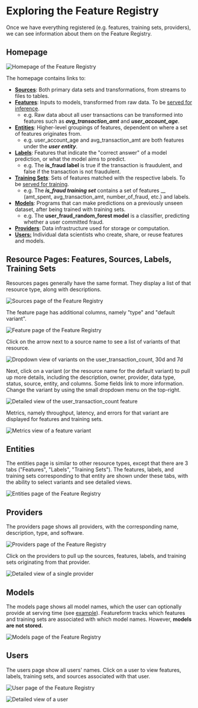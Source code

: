 # Exploring the Feature Registry

Once we have everything registered (e.g. features, training sets, providers), we can see information about them on the Feature Registry.

## Homepage

![Homepage of the Feature Registry](<../.gitbook/assets/image (3).png>)

The homepage contains links to:

* [**Sources**](registering-transforming-and-interacting-with-data-sets.md): Both primary data sets and transformations, from streams to files to tables.
* [**Features**](../abstractions/feature.md): Inputs to models, transformed from raw data. To be [served for inference](serving-for-inference-and-training.md#serving-for-inference.md).
  * e.g. Raw data about all user transactions can be transformed into features such as _**avg\_transaction\_amt**_ and _**user\_account\_age**_.
* [**Entities**](../abstractions/entity.md): Higher-level groupings of features, dependent on where a set of features originates from.&#x20;
  * e.g. user\_account\_age and avg\_transaction\_amt are both features under the _**user entity**_.
* [**Labels**](../abstractions/label.md): Features that indicate the "correct answer" of a model prediction, or what the model aims to predict.
  * e.g.  The **is\_fraud label** is true if the transaction is fraudulent, and false if the transaction is not fraudulent.
* [**Training Sets**](../abstractions/training-set): Sets of features matched with the respective labels. To be [served for training](serving-for-inference-and-training.md#serving-for-training).&#x20;
  * e.g. The _**is\_fraud training set**_ contains a set of features __ (amt\_spent, avg\_transaction\_amt, number\_of\_fraud, etc.) and labels.
* [**Models**](model-to-feature-lineage): Programs that can make predictions on a previously unseen dataset, after being trained with training sets.&#x20;
  * e.g. The **user\_fraud\_random\_forest model** is a classifier, predicting whether a user committed fraud.
* [**Providers**](../providers/overview): Data infrastructure used for storage or computation.
* [**Users:**](../concepts/governance-and-access-control) Individual data scientists who create, share, or reuse features and models.

## Resource Pages: Features, Sources, Labels, Training Sets

Resources pages generally have the same format. They display a list of that resource type, along with descriptions.&#x20;

![Sources page of the Feature Registry](<../.gitbook/assets/image (15).png>)

The feature page has additional columns, namely "type" and "default variant".

![Feature page of the Feature Registry](<../.gitbook/assets/image (10).png>)

Click on the arrow next to a source name to see a list of variants of that resource.

![Dropdown view of variants on the user\_transaction\_count, 30d and 7d](<../.gitbook/assets/image (5).png>)

Next, click on a variant (or the resource name for the default variant) to pull up more details, including the description, owner, provider, data type, status, source, entity, and columns. Some fields link to more information. Change the variant by using the small dropdown menu on the top-right.

![Detailed view of the user\_transaction\_count feature](<../.gitbook/assets/image (2).png>)

Metrics, namely throughput, latency, and errors for that variant are displayed for features and training sets.

![Metrics view of a feature variant](<../.gitbook/assets/image (18).png>)

## Entities

The entities page is similar to other resource types, except that there are 3 tabs ("Features", "Labels", "Training Sets"). The features, labels, and training sets corresponding to that entity are shown under these tabs, with the ability to select variants and see detailed views.

![Entities page of the Feature Registry](<../.gitbook/assets/image (12).png>)

## Providers

The providers page shows all providers, with the corresponding name, description, type, and software.

![Providers page of the Feature Registry](../.gitbook/assets/image.png)

Click on the providers to pull up the sources, features, labels, and training sets originating from that provider.

![Detailed view of a single provider](<../.gitbook/assets/image (11).png>)

## Models

The models page shows all model names, which the user can optionally provide at serving time (see [example](serving-for-inference-and-training.md#model-registration)). Featureform tracks which features and training sets are associated with which model names. However, **models are not stored.**

![Models page of the Feature Registry](<../.gitbook/assets/image (8).png>)

## Users

The users page show all users' names. Click on a user to view features, labels, training sets, and sources associated with that user.

![User page of the Feature Registry](<../.gitbook/assets/image (13).png>)

![Detailed view of a user](<../.gitbook/assets/image (6).png>)
